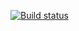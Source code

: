 [![Build status](https://ci.appveyor.com/api/projects/status/01t6lx4a2glo6id6/branch/master?svg=true)](https://ci.appveyor.com/project/CarolineFell/ahj-homeworks-sse-ws/branch/master)

